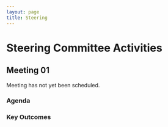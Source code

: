 ```yaml
---
layout: page
title: Steering
---
```


# Steering Committee Activities

## Meeting 01
Meeting has not yet been scheduled.

### Agenda
### Key Outcomes

